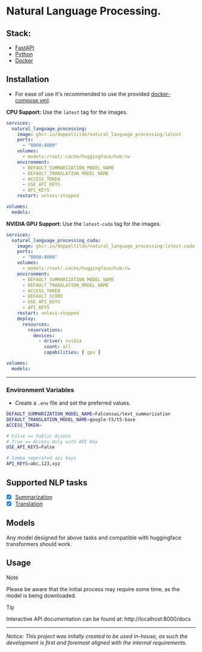 # Natural Language Processing.

## Stack:
- [FastAPI](https://fastapi.tiangolo.com)
- [Python](https://www.python.org)
- [Docker](https://docker.com)

## Installation

- For ease of use it's recommended to use the provided [docker-compose.yml](https://github.com/doppeltilde/natural_language_processing/blob/main/docker-compose.yml).

**CPU Support:** Use the `latest` tag for the images.
```yml
services:
  natural_language_processing:
    image: ghcr.io/doppeltilde/natural_language_processing:latest
    ports:
      - "8000:8000"
    volumes:
      - models:/root/.cache/huggingface/hub:rw
    environment:
      - DEFAULT_SUMMARIZATION_MODEL_NAME
      - DEFAULT_TRANSLATION_MODEL_NAME
      - ACCESS_TOKEN
      - USE_API_KEYS
      - API_KEYS
    restart: unless-stopped

volumes:
  models:
```

**NVIDIA GPU Support:** Use the `latest-cuda` tag for the images.
```yml
services:
  natural_language_processing_cuda:
    image: ghcr.io/doppeltilde/natural_language_processing:latest-cuda
    ports:
      - "8000:8000"
    volumes:
      - models:/root/.cache/huggingface/hub:rw
    environment:
      - DEFAULT_SUMMARIZATION_MODEL_NAME
      - DEFAULT_TRANSLATION_MODEL_NAME
      - ACCESS_TOKEN
      - DEFAULT_SCORE
      - USE_API_KEYS
      - API_KEYS
    restart: unless-stopped
    deploy:
      resources:
        reservations:
          devices:
            - driver: nvidia
              count: all
              capabilities: [ gpu ]

volumes:
  models:
```

---

### Environment Variables

- Create a `.env` file and set the preferred values.
```sh
DEFAULT_SUMMARIZATION_MODEL_NAME=Falconsai/text_summarization
DEFAULT_TRANSLATION_MODEL_NAME=google-t5/t5-base
ACCESS_TOKEN=

# False == Public Access
# True == Access Only with API Key
USE_API_KEYS=False

# Comma seperated api keys
API_KEYS=abc,123,xyz
```

## Supported NLP tasks
- [x] [Summarization](https://huggingface.co/tasks/summarization)
- [x] [Translation](https://huggingface.co/tasks/translation)

## Models
Any model designed for above tasks and compatible with huggingface transformers should work.

## Usage

> [!NOTE]
> Please be aware that the initial process may require some time, as the model is being downloaded.

> [!TIP]
> Interactive API documentation can be found at: http://localhost:8000/docs

---

_Notice:_ _This project was initally created to be used in-house, as such the
development is first and foremost aligned with the internal requirements._